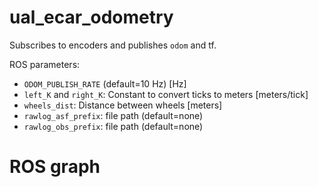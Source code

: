 ual_ecar_odometry
==================

Subscribes to encoders and publishes `odom` and tf.

ROS parameters:
* `ODOM_PUBLISH_RATE` (default=10 Hz)  [Hz]
* `left_K` and `right_K`: Constant to convert ticks to meters [meters/tick]
* `wheels_dist`: Distance between wheels [meters]
* `rawlog_asf_prefix`: file path (default=none)
* `rawlog_obs_prefix`: file path (default=none)

ROS graph
=======================
